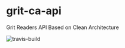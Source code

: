 # grit-ca-api

Grit Readers API Based on Clean Architecture

![travis-build](https://api.travis-ci.com/gritreaders/grit-ca-api.svg?branch=main)